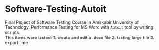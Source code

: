 # Software-Testing-Autoit
Final Project of Software Testing Course in Amirkabir University of Technology. Performance Testing for MS Word with `Autoit` tool by writing scripts.<br>
This items were tested: 1. create and edit a .docx file 2. testing large file 3. export time
